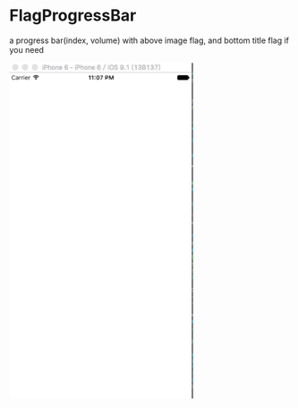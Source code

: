 # FlagProgressBar
a progress bar(index, volume) with above image flag, and bottom title flag if you need


![Alt Text](https://raw.githubusercontent.com/liuzhiyi1992/FlagProgressBar/master/FlagProgressBar/image/display_one.gif)
